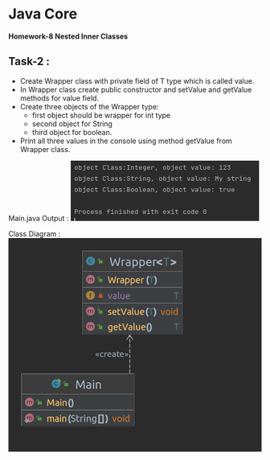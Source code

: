 # Java Core

**Homework-8 Nested Inner Classes**

## Task-2 :
- Create Wrapper<T> class with private field of T type which is called value.
- In Wrapper class create public constructor and setValue and getValue methods for value field.
- Create three objects of the Wrapper type: 
  - first object should be wrapper for int type
  - second object for String
  - third object for boolean.
- Print all three values in the console using method getValue from Wrapper class.
  
Main.java Output :
![ScreenShot](output.png)

Class Diagram :
![ScreenShot](wrapper_uml.png)